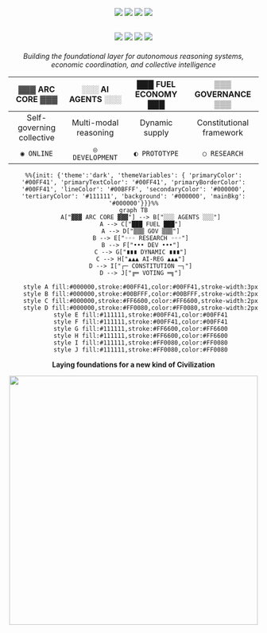 <div align="center">
<!-- Sophisticated Badge Stack with Blue Accents -->
<div style="margin: 30px 0;">
  <img src="https://img.shields.io/badge/Python-3.11+-1e3a8a?style=for-the-badge&logo=python&logoColor=white&labelColor=1f2937" />
  <img src="https://img.shields.io/badge/TypeScript-5.0+-2563eb?style=for-the-badge&logo=typescript&logoColor=white&labelColor=1f2937" />
  <img src="https://img.shields.io/badge/Rust-1.70+-3b82f6?style=for-the-badge&logo=rust&logoColor=white&labelColor=1f2937" />
  <img src="https://img.shields.io/badge/Solidity-0.8+-60a5fa?style=for-the-badge&logo=solidity&logoColor=white&labelColor=1f2937" />
</div>

<!-- Enhanced Technology Stack -->
<div style="margin: 20px 0;">
  <img src="https://img.shields.io/badge/🧠-Multi--Agent%20AI-1e40af?style=flat-square&labelColor=374151&color=1e40af" />
  <img src="https://img.shields.io/badge/⚡-Real--time%20Inference-2563eb?style=flat-square&labelColor=374151&color=2563eb" />
  <img src="https://img.shields.io/badge/🔗-Constitutional%20Governance-3b82f6?style=flat-square&labelColor=374151&color=3b82f6" />
  <img src="https://img.shields.io/badge/💎-FUEL%20Protocol-60a5fa?style=flat-square&labelColor=374151&color=60a5fa" />
</div>




*Building the foundational layer for autonomous reasoning systems,*  
*economic coordination, and collective intelligence*

<!-- Live Network Statistics -->
<div align="center">
  
| **▓▓▓ ARC CORE ▓▓▓** | **░░░ AI AGENTS ░░░** | **███ FUEL ECONOMY ███** | **▒▒▒ GOVERNANCE ▒▒▒** |
|:---:|:---:|:---:|:---:|
| Self-governing collective | Multi-modal reasoning | Dynamic supply | Constitutional framework |
| `◉ ONLINE` | `◎ DEVELOPMENT` | `◐ PROTOTYPE` | `○ RESEARCH` |

</div>

<!-- Architectural Overview -->
```mermaid
%%{init: {'theme':'dark', 'themeVariables': { 'primaryColor': '#00FF41', 'primaryTextColor': '#00FF41', 'primaryBorderColor': '#00FF41', 'lineColor': '#00BFFF', 'secondaryColor': '#000000', 'tertiaryColor': '#111111', 'background': '#000000', 'mainBkg': '#000000'}}}%%
graph TB
    A["▓▓▓ ARC CORE ▓▓▓"] --> B["░░░ AGENTS ░░░"]
    A --> C["███ FUEL ███"]
    A --> D["▒▒▒ GOV ▒▒▒"]
    B --> E["◦◦◦ RESEARCH ◦◦◦"]
    B --> F["••• DEV •••"]
    C --> G["∎∎∎ DYNAMIC ∎∎∎"]
    C --> H["▲▲▲ AI-REG ▲▲▲"]
    D --> I["┌─ CONSTITUTION ─┐"]
    D --> J["╔═ VOTING ═╗"]
    
    style A fill:#000000,stroke:#00FF41,color:#00FF41,stroke-width:3px
    style B fill:#000000,stroke:#00BFFF,color:#00BFFF,stroke-width:2px
    style C fill:#000000,stroke:#FF6600,color:#FF6600,stroke-width:2px
    style D fill:#000000,stroke:#FF0080,color:#FF0080,stroke-width:2px
    style E fill:#111111,stroke:#00FF41,color:#00FF41
    style F fill:#111111,stroke:#00FF41,color:#00FF41
    style G fill:#111111,stroke:#FF6600,color:#FF6600
    style H fill:#111111,stroke:#FF6600,color:#FF6600
    style I fill:#111111,stroke:#FF0080,color:#FF0080
    style J fill:#111111,stroke:#FF0080,color:#FF0080
```

**Laying foundations for a new kind of Civilization**

<!-- Elegant Separator -->
<img src="https://user-images.githubusercontent.com/73097560/115834477-dbab4500-a447-11eb-908a-139a6edaec5c.gif" width="500" />

</div>
